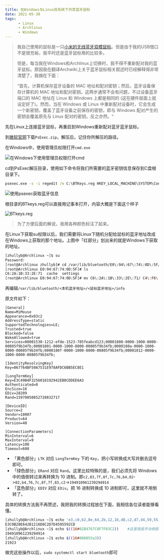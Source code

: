 ```yaml
---
title: 在Windows与Linux双系统下共享蓝牙鼠标
date: 2021-05-30
tags: 
      - Linux
      - Archlinux
      - Windows
---
```


> 我自己使用的鼠标是一只[小米的无线蓝牙双模鼠标](https://www.mi.com/mouse)。但是由于我的USB借口不是很充裕，我平时还是蓝牙鼠标用的比较多。
>
> 但是，每当我在Windows和Archlinux上切换时，我不得不重新配对我的蓝牙鼠标。原因我在翻译Archwiki上关于蓝牙鼠标相关叙述时已经解释得非常清楚了，我摘在下面：
>
> “首先，计算机保存蓝牙设备的 MAC 地址和配对密钥；然后，蓝牙设备保存计算机的 MAC 地址和配对密钥。这两步通常不会有问题，不过设备蓝牙端口的 MAC 地址在 Linux 和 Windows 上都是相同的 (这在硬件层面上就设定好了)。然而，当在 Windows 或 Linux  中重新配对设备时，它会生成一个新密钥，覆盖了蓝牙设备之前保存的密钥，即与 Windows 配对产生的密钥会覆盖原先与 Linux  配对的密钥，反之亦然。“

先在Linux上连接蓝牙鼠标，再重启到Windows重新配对蓝牙蓝牙鼠标。

到[微软官网](https://docs.microsoft.com/en-us/sysinternals/downloads/psexec)下载`PsExec.zip`，解压后，记住你所解压的路径。

在Windows中，使用管理员权限打开`cmd.exe`

![在Windows下使用管理员权限打开cmd](https://pp1.edgepic.com/2021/09/17/960330917093347.png)

cd到PsExec解压目录，使用如下命令将我们所需要的蓝牙密钥信息保存到C盘根目录下。

```cmd
psexec.exe -s -i regedit /e C:\BTKeys.reg HKEY_LOCAL_MACHINE\SYSTEM\ControlSet001\Services\BTHPORT\Parameters\Keys
```

![使用psexec获取蓝牙信息](https://pp1.edgepic.com/2021/09/17/b7bfa0917093347.png)

根目录的BTkeys.reg可以直接用记事本打开，内容大概是下面这个样子

![BTkeys.reg](https://pp1.edgepic.com/2021/09/17/b356b0917093347.png)

> 为了方便后面的解说，我用各种颜色标注了起来。

在Linux下获取su权限以后，我们需要将Linux下随机分配给鼠标的蓝牙地址改成在Windows上获取的那个地址。上图中「红部分」划出来的就是Windows下获取的地址。

```bash
[zhullyb@Archlinux ~]$ su
Password: 
[root@Archlinux zhullyb]# cd /var/lib/bluetooth/E0\:94\:67\:74\:0D\:5F/
[root@Archlinux E0:94:67:74:0D:5F]# ls
C6:2A:1B:33:2E:71  cache  settings
[root@Archlinux E0:94:67:74:0D:5F]# mv C6\:2A\:1B\:33\:2E\:71/ C4\:F6\:B3\:2C\:BD\:7E
```

再编辑`/var/lib/bluetooth/<本机蓝牙地址>/<鼠标蓝牙地址>/info`

原文件如下：

```
[General]
Name=MiMouse
Appearance=0x03c2
AddressType=static
SupportedTechnologies=LE;
Trusted=true
Blocked=false
WakeAllowed=true
Services=00001530-1212-efde-1523-785feabcd123;00001800-0000-1000-8000-00805f9b34fb;00001801-0000-1000-8000-00805f9b34fb;0000180a-0000-1000-8000-00805f9b34fb;0000180f-0000-1000-8000-00805f9b34fb;00001812-0000-1000-8000-00805f9b34fb;

[IdentityResolvingKey]
Key=067764BF59A7531E978AFDC6BB5EC8E1

[LongTermKey]
Key=E3C49B4F3256018192942EB0CDDEE6A3
Authenticated=0
EncSize=16
EDiv=28209
Rand=15970850852728832717

[DeviceID]
Source=2
Vendor=10007
Product=64
Version=40

[ConnectionParameters]
MinInterval=6
MaxInterval=9
Latency=100
Timeout=600
```

- 「黄色部分」`LTK` 对应 `LongTermKey` 下的 `Key`，把小写转换成大写并删去逗号即可。
- 「绿色部分」`ERand` 对应 `Rand`。这里比较特殊的是，我们必须先将 Windows 中的值倒转过来再转换为 10 进制。即`c2,83,7f,8f,7c,76,b4,02`->`02,b4,76,7c,8f,7f,83,c2`->`194910961239294914`
- 「蓝色部分」`EDIV` 对应 `EDiv`。把 16 进制转换成 10 进制即可，这里就不用倒转了。

具体的转换方法我不再赘述，我把我的转换过程放在下面，我相信各位读者能够看懂。

```bash
[zhullyb@Archlinux ~]$ echo 'e3,c0,b2,8e,64,2b,12,16,d8,c2,d7,d4,59,55,92,cd' | tr a-z A-Z | sed 's/[[:punct:]]//g'
E3C0B28E642B1216D8C2D7D4595592CD
[zhullyb@Archlinux ~]$ echo $((16#02B4767C8F7F83C2))	#这里我是手动倒叙的
194910961239294914
[zhullyb@Archlinux ~]$ echo $((16#000055a3))
21923
```

做完这些操作以后，`sudo systemctl start bluetooth`即可
